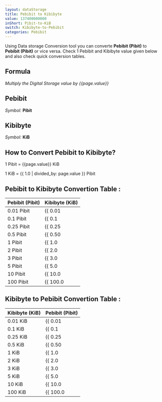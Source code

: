 ```yaml
---
layout: dataStorage
title: Pebibit to Kibibyte
value: 137400000000
inShort: Pibit-to-KiB
switch: Kibibyte-to-Pebibit
categories: Pebibit
---
```


Using Data storage Conversion tool you can converte **Pebibit (Pibit)** to **Pebibit (Pibit)** or vice versa. Check 1 Pebibit and Kibibyte value given below and also check quick conversion tables.

## Formula
*Multiply the Digital Storage value by {{page.value}}*

## Pebibit
*Symbol:* **Pibit**

## Kibibyte
*Symbol:* **KiB**

## How to Convert Pebibit to Kibibyte?

1 Pibit = {{page.value}} KiB

1 KiB = {{ 1.0 | divided_by: page.value }} Pibit


## Pebibit to Kibibyte Convertion Table :

| Pebibit (Pibit) | Kibibyte (KiB) |
| ---- | ---- |
| 0.01 Pibit | {{ 0.01 | times: page.value | round: 12 }} KiB |
| 0.1 Pibit | {{ 0.1 | times: page.value | round: 12 }} KiB |
| 0.25 Pibit | {{ 0.25 | times: page.value | round: 12 }} KiB |
| 0.5 Pibit | {{ 0.50 | times: page.value | round: 12 }} KiB |
| 1 Pibit | {{ 1.0 | times: page.value | round: 12 }} KiB |
| 2 Pibit | {{ 2.0 | times: page.value | round: 12 }} KiB |
| 3 Pibit | {{ 3.0 | times: page.value | round: 12 }} KiB |
| 5 Pibit | {{ 5.0 | times: page.value | round: 12 }} KiB |
| 10 Pibit | {{ 10.0 | times: page.value | round: 12 }} KiB |
| 100 Pibit | {{ 100.0 | times: page.value | round: 12 }} KiB |

## Kibibyte to Pebibit Convertion Table :

| Kibibyte (KiB) | Pebibit (Pibit) |
| ---- | ---- |
| 0.01 KiB | {{ 0.01 | divided_by: page.value | round: 12 }} Pibit |
| 0.1 KiB | {{ 0.1 | divided_by: page.value | round: 12 }} Pibit |
| 0.25 KiB | {{ 0.25 | divided_by: page.value | round: 12 }} Pibit |
| 0.5 KiB | {{ 0.50 | divided_by: page.value | round: 12 }} Pibit |
| 1 KiB | {{ 1.0 | divided_by: page.value | round: 12 }} Pibit |
| 2 KiB | {{ 2.0 | divided_by: page.value | round: 12 }} Pibit |
| 3 KiB | {{ 3.0 | divided_by: page.value | round: 12 }} Pibit |
| 5 KiB | {{ 5.0 | divided_by: page.value | round: 12 }} Pibit |
| 10 KiB | {{ 10.0 | divided_by: page.value | round: 12 }} Pibit |
| 100 KiB | {{ 100.0 | divided_by: page.value | round: 12 }} Pibit |


<script>
document.getElementById('selectInput')[19].selected = true
document.getElementById('selectOutput')[5].selected = true
</script>
